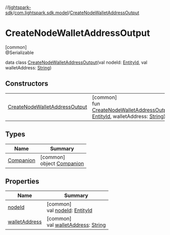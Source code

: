 //[lightspark-sdk](../../../index.md)/[com.lightspark.sdk.model](../index.md)/[CreateNodeWalletAddressOutput](index.md)

# CreateNodeWalletAddressOutput

[common]\
@Serializable

data class [CreateNodeWalletAddressOutput](index.md)(val nodeId: [EntityId](../-entity-id/index.md), val walletAddress: [String](https://kotlinlang.org/api/latest/jvm/stdlib/kotlin/-string/index.html))

## Constructors

| | |
|---|---|
| [CreateNodeWalletAddressOutput](-create-node-wallet-address-output.md) | [common]<br>fun [CreateNodeWalletAddressOutput](-create-node-wallet-address-output.md)(nodeId: [EntityId](../-entity-id/index.md), walletAddress: [String](https://kotlinlang.org/api/latest/jvm/stdlib/kotlin/-string/index.html)) |

## Types

| Name | Summary |
|---|---|
| [Companion](-companion/index.md) | [common]<br>object [Companion](-companion/index.md) |

## Properties

| Name | Summary |
|---|---|
| [nodeId](node-id.md) | [common]<br>val [nodeId](node-id.md): [EntityId](../-entity-id/index.md) |
| [walletAddress](wallet-address.md) | [common]<br>val [walletAddress](wallet-address.md): [String](https://kotlinlang.org/api/latest/jvm/stdlib/kotlin/-string/index.html) |
